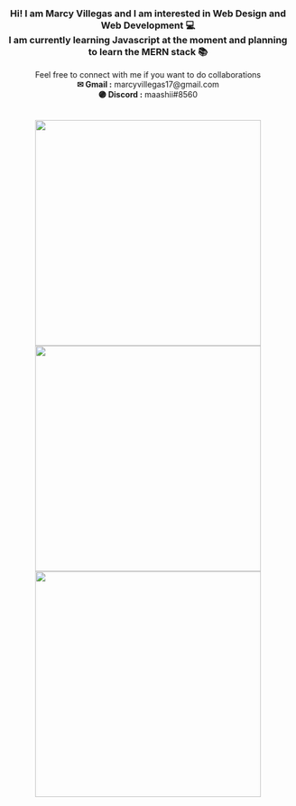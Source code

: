 <div align="center" >
<h3> Hi! I am Marcy Villegas and I am interested in Web Design and Web Development 💻 <br>
  I am currently learning Javascript at the moment and planning to learn the MERN stack 📚</h3>
  <p>Feel free to connect with me if you want to do collaborations <br>
    <b>✉ Gmail :</b> marcyvillegas17@gmail.com <br>
    <b>🟣 Discord :</b> maashii#8560
  </p>
</div>
  
<br>
<div align="center">
<img width="400" src="https://github-readme-stats.vercel.app/api?username=marcyvillegas&theme=calm&show_icons=true&hide_border=true&count_private=true" style="max-width: 100%;">
<img width="400" src="https://github-readme-streak-stats.herokuapp.com/?user=marcyvillegas&theme=calm&hide_border=true" style="max-width: 100%;">
<img width="400" src="https://github-readme-stats.vercel.app/api/top-langs/?username=marcyvillegas&theme=calm&show_icons=true&hide_border=true&layout=compact" style="max-width: 100%;">
</div>

